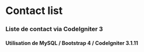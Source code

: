 # Contact list

### Liste de contact via CodeIgniter 3

#### Utilisation de MySQL / Bootstrap 4 / CodeIgniter 3.1.11
